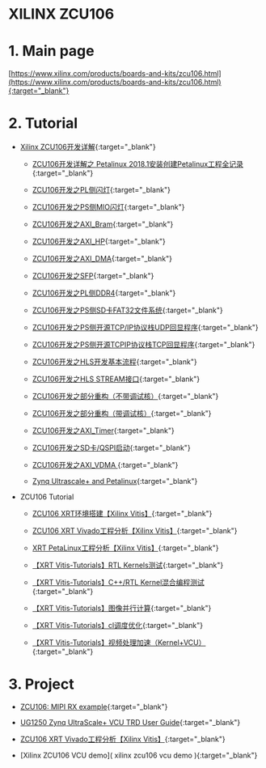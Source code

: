 XILINX ZCU106
===



# 1. Main page

[https://www.xilinx.com/products/boards-and-kits/zcu106.html](https://www.xilinx.com/products/boards-and-kits/zcu106.html){:target="_blank"}

# 2. Tutorial

- [Xilinx ZCU106开发详解](https://blog.csdn.net/lixiaolin126/article/details/83998558){:target="_blank"}

    - [ZCU106开发详解之 Petalinux 2018.1安装创建Petalinux工程全记录](https://blog.csdn.net/lixiaolin126/article/details/84000082){:target="_blank"}

    - [ZCU106开发之PL侧闪灯](https://blog.csdn.net/lixiaolin126/article/details/83956855){:target="_blank"}

    - [ZCU106开发之PS侧MIO闪灯](https://blog.csdn.net/lixiaolin126/article/details/83957270){:target="_blank"}

    - [ZCU106开发之AXI_Bram](https://blog.csdn.net/lixiaolin126/article/details/83957876){:target="_blank"}

    - [ZCU106开发之AXI_HP](https://blog.csdn.net/lixiaolin126/article/details/83958127){:target="_blank"}

    - [ZCU106开发之AXI_DMA](https://blog.csdn.net/lixiaolin126/article/details/83958179){:target="_blank"}

    - [ZCU106开发之SFP](https://blog.csdn.net/lixiaolin126/article/details/83958289){:target="_blank"}

    - [ZCU106开发之PL侧DDR4](https://blog.csdn.net/lixiaolin126/article/details/83958665){:target="_blank"}

    - [ZCU106开发之PS侧SD卡FAT32文件系统](https://blog.csdn.net/lixiaolin126/article/details/83959214){:target="_blank"}

    - [ZCU106开发之PS侧开源TCP/IP协议栈UDP回显程序](https://blog.csdn.net/lixiaolin126/article/details/83959349){:target="_blank"}
  
    - [ZCU106开发之PS侧开源TCPIP协议栈TCP回显程序](https://blog.csdn.net/lixiaolin126/article/details/83959533){:target="_blank"}

    - [ZCU106开发之HLS开发基本流程](https://blog.csdn.net/lixiaolin126/article/details/83959666){:target="_blank"}

    - [ZCU106开发之HLS STREAM接口](https://blog.csdn.net/lixiaolin126/article/details/83959708){:target="_blank"}

    - [ZCU106开发之部分重构（不带调试核）](https://blog.csdn.net/lixiaolin126/article/details/84502737){:target="_blank"}

    - [ZCU106开发之部分重构（带调试核）](https://blog.csdn.net/lixiaolin126/article/details/84502775){:target="_blank"}

    - [ZCU106开发之AXI_Timer](https://blog.csdn.net/lixiaolin126/article/details/84778291){:target="_blank"}

    - [ZCU106开发之SD卡/QSPI启动](https://blog.csdn.net/lixiaolin126/article/details/84778326){:target="_blank"}

    - [ZCU106开发之AXI_VDMA ](https://blog.csdn.net/lixiaolin126/article/details/84925081){:target="_blank"}
 
    - [Zynq Ultrascale+ and Petalinux](https://www.youtube.com/watch?v=fBujI5d3DKM){:target="_blank"}
    
-  ZCU106 Tutorial

    - [ZCU106 XRT环境搭建【Xilinx Vitis】](https://blog.csdn.net/vacajk/article/details/103434559){:target="_blank"}
    
    - [ZCU106 XRT Vivado工程分析【Xilinx Vitis】](https://blog.csdn.net/vacajk/article/details/103542739){:target="_blank"}

    - [XRT PetaLinux工程分析【Xilinx Vitis】](https://blog.csdn.net/vacajk/article/details/103543175){:target="_blank"}
    
    - [【XRT Vitis-Tutorials】RTL Kernels测试](https://blog.csdn.net/vacajk/article/details/103543748){:target="_blank"}
    
    - [【XRT Vitis-Tutorials】C++/RTL Kernel混合编程测试](https://blog.csdn.net/vacajk/article/details/103549318){:target="_blank"}
    
    - [【XRT Vitis-Tutorials】图像并行计算](https://blog.csdn.net/vacajk/article/details/105321711){:target="_blank"}
    
    - [【XRT Vitis-Tutorials】cl调度优化](https://blog.csdn.net/vacajk/article/details/105330036){:target="_blank"}
    
    - [【XRT Vitis-Tutorials】视频处理加速（Kernel+VCU）](https://blog.csdn.net/vacajk/article/details/105354299){:target="_blank"}

# 3. Project

- [ZCU106: MIPI RX example](https://forums.xilinx.com/t5/Video-and-Audio/ZCU106-MIPI-RX-example/m-p/879341){:target="_blank"}

- [UG1250 Zynq UltraScale+ VCU TRD User Guide](https://www.xilinx.com/support/documentation/boards_and_kits/zcu106/2020_1/ug1250-zcu106-vcu-trd.pdf){:target="_blank"}

- [ZCU106 XRT Vivado工程分析【Xilinx Vitis】](https://blog.csdn.net/vacajk/article/details/103542739){:target="_blank"}

- [Xilinx ZCU106 VCU demo]( xilinx zcu106 vcu demo ){:target="_blank"}
